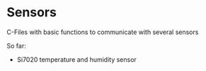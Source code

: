 # Sensors
C-Files with basic functions to communicate with several sensors

So far:
- Si7020 temperature and humidity sensor
